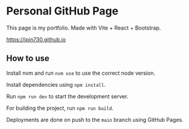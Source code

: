 # Personal GitHub Page

This page is my portfolio. Made with Vite + React + Bootstrap.

<https://jpin730.github.io>

## How to use

Install nvm and run `nvm use` to use the correct node version.

Install dependencies using `npm install`.

Run `npm run dev` to start the development server.

For building the project, run `npm run build`.

Deployments are done on push to the `main` branch using GitHub Pages.
